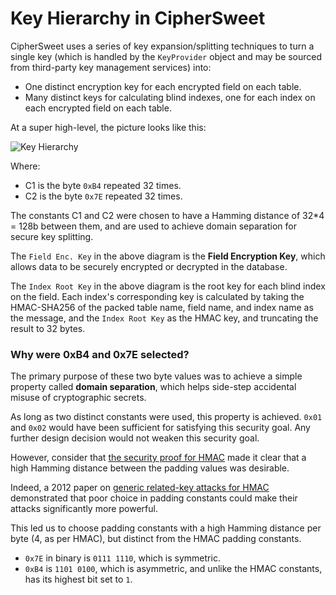 # Key Hierarchy in CipherSweet

CipherSweet uses a series of key expansion/splitting techniques to turn
a single key (which is handled by the `KeyProvider` object and may be
sourced from third-party key management services) into:

* One distinct encryption key for each encrypted field on each table.
* Many distinct keys for calculating blind indexes, one for each index
  on each encrypted field on each table.

At a super high-level, the picture looks like this:

![Key Hierarchy](https://cdn.rawgit.com/paragonie/ciphersweet/master/docs/internals/01-key-heirarchy.svg)

Where:

* C1 is the byte `0xB4` repeated 32 times.
* C2 is the byte `0x7E` repeated 32 times.

The constants C1 and C2 were chosen to have a Hamming distance of 32*4 = 128b
between them, and are used to achieve domain separation for secure
key splitting.

The `Field Enc. Key` in the above diagram is the **Field Encryption Key**,
which allows data to be securely encrypted or decrypted in the database.

The `Index Root Key` in the above diagram is the root key for each
blind index on the field. Each index's corresponding key is calculated
by taking the HMAC-SHA256 of the packed table name, field name,
and index name as the message, and the `Index Root Key` as the HMAC key,
and truncating the result to 32 bytes.

### Why were 0xB4 and 0x7E selected?

The primary purpose of these two byte values was to achieve a simple
property called **domain separation**, which helps side-step accidental
misuse of cryptographic secrets.

As long as two distinct constants were used, this property is achieved.
`0x01` and `0x02` would have been sufficient for satisfying this
security goal. Any further design decision would not weaken this
security goal.

However, consider that [the security proof for HMAC](https://cseweb.ucsd.edu/~mihir/papers/kmd5.pdf)
made it clear that a high Hamming distance between the padding values
was desirable.

Indeed, a 2012 paper on [generic related-key attacks for HMAC](https://eprint.iacr.org/2012/684.pdf)
demonstrated that poor choice in padding constants could make their attacks
significantly more powerful.

This led us to choose padding constants with a high Hamming distance per
byte (4, as per HMAC), but distinct from the HMAC padding constants.

* `0x7E` in binary is `0111 1110`, which is symmetric.
* `0xB4` is `1101 0100`, which is asymmetric, and unlike the HMAC constants,
  has its highest bit set to `1`.
